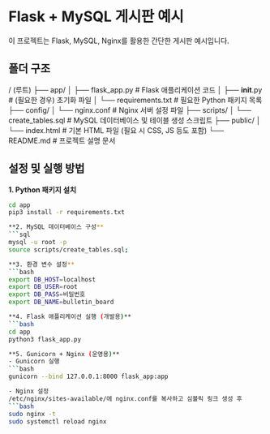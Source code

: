 # Flask + MySQL 게시판 예시

이 프로젝트는 Flask, MySQL, Nginx를 활용한 간단한 게시판 예시입니다.

## 폴더 구조
/ (루트)
├── app/
│   ├── flask_app.py         # Flask 애플리케이션 코드
│   ├── __init__.py          # (필요한 경우) 초기화 파일
│   └── requirements.txt     # 필요한 Python 패키지 목록
├── config/
│   └── nginx.conf           # Nginx 서버 설정 파일
├── scripts/
│   └── create_tables.sql    # MySQL 데이터베이스 및 테이블 생성 스크립트
├── public/
│   └── index.html           # 기본 HTML 파일 (필요 시 CSS, JS 등도 포함)
└── README.md                # 프로젝트 설명 문서


## 설정 및 실행 방법

**1. Python 패키지 설치**
   ```bash
   cd app
   pip3 install -r requirements.txt

**2. MySQL 데이터베이스 구성**
```sql
   mysql -u root -p
   source scripts/create_tables.sql;

**3. 환경 변수 설정**
```bash
   export DB_HOST=localhost
   export DB_USER=root
   export DB_PASS=비밀번호
   export DB_NAME=bulletin_board

**4. Flask 애플리케이션 실행 (개발용)**
```bash
   cd app
   python3 flask_app.py

**5. Gunicorn + Nginx (운영용)**
- Gunicorn 실행
```bash
   gunicorn --bind 127.0.0.1:8000 flask_app:app

- Nginx 설정
/etc/nginx/sites-available/에 nginx.conf를 복사하고 심볼릭 링크 생성 후
```bash
   sudo nginx -t
   sudo systemctl reload nginx

